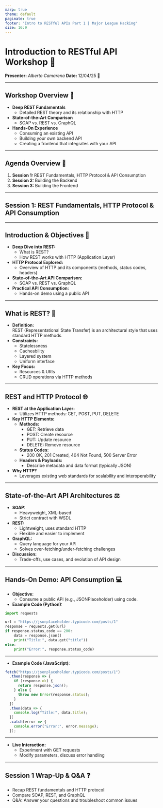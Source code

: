 ```yaml
---
marp: true
theme: default
paginate: true
footer: "Intro to RESTful APIs Part 1 | Major League Hacking"
size: 16:9
---
```


# Introduction to RESTful API Workshop 🚀

**Presenter:** *Alberto Camarena*
**Date:** 12/04/25 📅

---

## Workshop Overview 📝

- **Deep REST Fundamentals**  
  - Detailed REST theory and its relationship with HTTP  
- **State-of-the-Art Comparison**  
  - SOAP vs. REST vs. GraphQL  
- **Hands-On Experience**  
  - Consuming an existing API  
  - Building your own backend API  
  - Creating a frontend that integrates with your API

---

## Agenda Overview 📆

1. **Session 1:** REST Fundamentals, HTTP Protocol & API Consumption  
2. **Session 2:** Building the Backend  
3. **Session 3:** Building the Frontend

---

## Session 1: REST Fundamentals, HTTP Protocol & API Consumption

---

## Introduction & Objectives 🎯

- **Deep Dive into REST:**  
  - What is REST?  
  - How REST works with HTTP (Application Layer)  
- **HTTP Protocol Explored:**  
  - Overview of HTTP and its components (methods, status codes, headers)  
- **State-of-the-Art API Comparison:**  
  - SOAP vs. REST vs. GraphQL  
- **Practical API Consumption:**  
  - Hands-on demo using a public API

---

## What is REST? 🤔

- **Definition:**  
  REST (Representational State Transfer) is an architectural style that uses standard HTTP methods.
- **Constraints:**  
  - Statelessness  
  - Cacheability  
  - Layered system  
  - Uniform interface
- **Key Focus:**  
  - Resources & URIs  
  - CRUD operations via HTTP methods

---

## REST and HTTP Protocol 🌐

- **REST at the Application Layer:**  
  - Utilizes HTTP methods: GET, POST, PUT, DELETE
- **Key HTTP Elements:**
  - **Methods:**  
    - GET: Retrieve data  
    - POST: Create resource  
    - PUT: Update resource  
    - DELETE: Remove resource
  - **Status Codes:**  
    - 200 OK, 201 Created, 404 Not Found, 500 Server Error  
  - **Headers & Payloads:**  
    - Describe metadata and data format (typically JSON)
- **Why HTTP?**  
  - Leverages existing web standards for scalability and interoperability

---

## State-of-the-Art API Architectures ⚖️

- **SOAP:**  
  - Heavyweight, XML-based  
  - Strict contract with WSDL
- **REST:**  
  - Lightweight, uses standard HTTP  
  - Flexible and easier to implement
- **GraphQL:**  
  - Query language for your API  
  - Solves over-fetching/under-fetching challenges  
- **Discussion:**  
  - Trade-offs, use cases, and evolution of API design

---

## Hands-On Demo: API Consumption 💻

- **Objective:**  
  - Consume a public API (e.g., JSONPlaceholder) using code.
- **Example Code (Python):**

```python
import requests

url = "https://jsonplaceholder.typicode.com/posts/1"
response = requests.get(url)
if response.status_code == 200:
    data = response.json()
    print("Title:", data.get("title"))
else:
    print("Error:", response.status_code)
```

---

- **Example Code (JavaScript):**

```javascript
fetch("https://jsonplaceholder.typicode.com/posts/1")
  .then(response => {
    if (response.ok) {
      return response.json();
    } else {
      throw new Error(response.status);
    }
  })
  .then(data => {
    console.log("Title:", data.title);
  })
  .catch(error => {
    console.error("Error:", error.message);
  });

```

---

- **Live Interaction:**  
  - Experiment with GET requests  
  - Modify parameters, discuss error handling

---

## Session 1 Wrap-Up & Q&A ❓

- Recap REST fundamentals and HTTP protocol
- Compare SOAP, REST, and GraphQL
- Q&A: Answer your questions and troubleshoot common issues
